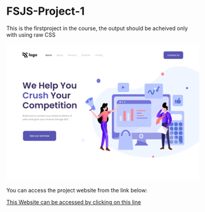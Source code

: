 # FSJS-Project-1

This is the firstproject in the course, the output should be acheived only with using raw CSS


![](./output.png)


You can access the project website from the link below:

[This Website can be accessed by clicking on this line](https://rtsh-fsjspr1.netlify.app/)

